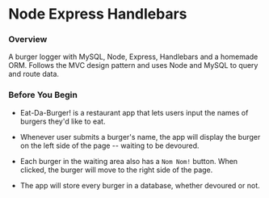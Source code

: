 # Node Express Handlebars

### Overview

A burger logger with MySQL, Node, Express, Handlebars and a homemade ORM. Follows the MVC design pattern and uses Node and MySQL to query and route data.

### Before You Begin

* Eat-Da-Burger! is a restaurant app that lets users input the names of burgers they'd like to eat.

* Whenever user submits a burger's name, the app will display the burger on the left side of the page -- waiting to be devoured.

* Each burger in the waiting area also has a `Nom Nom!` button. When clicked, the burger will move to the right side of the page.

* The app will store every burger in a database, whether devoured or not.
